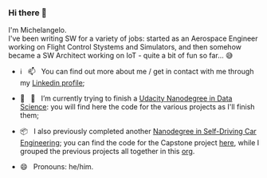 ### Hi there 👋

I'm Michelangelo.  
I've been writing SW for a variety of jobs: started as an Aerospace Engineer working on Flight Control Stystems and Simulators, and then somehow became a SW Architect working on IoT - quite a bit of fun so far... :sweat_smile:

- :information_source: &nbsp; 📫  &nbsp; You can find out more about me / get in contact with me through my [Linkedin profile](https://www.linkedin.com/in/russomic/);
- 🔭  &nbsp; 🌱  &nbsp; I’m currently trying to finish a [Udacity Nanodegree in Data Science](https://www.udacity.com/course/data-scientist-nanodegree--nd025): you will find here the code for the various projects as I'll finish them;
- :package: &nbsp; I also previously completed another [Nanodegree in Self-Driving Car Engineering](https://www.udacity.com/course/self-driving-car-engineer-nanodegree--nd013); you can find the code for the Capstone project [here](https://github.com/russom/CarND-Capstone), while I grouped the previous projects all together in this [org](https://github.com/Self-Driving-Car-NDegree-M-Russo). 
  
- 😄 &nbsp; Pronouns: he/him.
